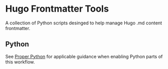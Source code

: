 # Hugo Frontmatter Tools

A collection of Python scripts desinged to help manage Hugo .md content frontmatter.

## Python

See [Proper Python](https://blog.summittdweller.com/posts/2022/09/proper-python/) for applicable guidance when enabling Python parts of this workflow.  

